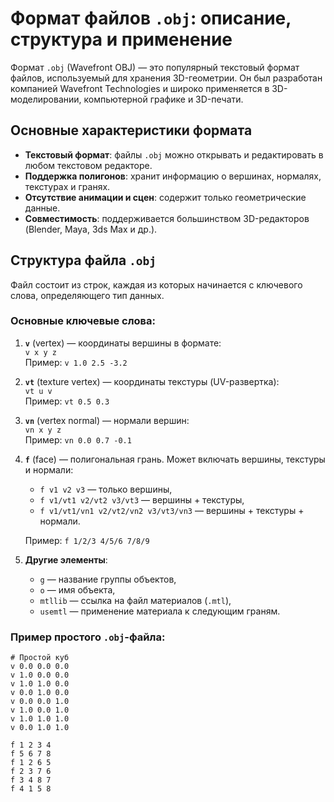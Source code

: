 # Формат файлов `.obj`: описание, структура и применение

Формат `.obj` (Wavefront OBJ) — это популярный текстовый формат файлов, используемый для хранения 3D-геометрии. Он был разработан компанией Wavefront Technologies и широко применяется в 3D-моделировании, компьютерной графике и 3D-печати.

## Основные характеристики формата
- **Текстовый формат**: файлы `.obj` можно открывать и редактировать в любом текстовом редакторе.
- **Поддержка полигонов**: хранит информацию о вершинах, нормалях, текстурах и гранях.
- **Отсутствие анимации и сцен**: содержит только геометрические данные.
- **Совместимость**: поддерживается большинством 3D-редакторов (Blender, Maya, 3ds Max и др.).

## Структура файла `.obj`
Файл состоит из строк, каждая из которых начинается с ключевого слова, определяющего тип данных.

### Основные ключевые слова:
1. **`v`** (vertex) — координаты вершины в формате:  
   `v x y z`  
   Пример: `v 1.0 2.5 -3.2`

2. **`vt`** (texture vertex) — координаты текстуры (UV-развертка):  
   `vt u v`  
   Пример: `vt 0.5 0.3`

3. **`vn`** (vertex normal) — нормали вершин:  
   `vn x y z`  
   Пример: `vn 0.0 0.7 -0.1`

4. **`f`** (face) — полигональная грань. Может включать вершины, текстуры и нормали:  
   - `f v1 v2 v3` — только вершины,  
   - `f v1/vt1 v2/vt2 v3/vt3` — вершины + текстуры,  
   - `f v1/vt1/vn1 v2/vt2/vn2 v3/vt3/vn3` — вершины + текстуры + нормали.  

   Пример: `f 1/2/3 4/5/6 7/8/9`

5. **Другие элементы**:
   - `g` — название группы объектов,
   - `o` — имя объекта,
   - `mtllib` — ссылка на файл материалов (`.mtl`),
   - `usemtl` — применение материала к следующим граням.

### Пример простого `.obj`-файла:
```obj
# Простой куб
v 0.0 0.0 0.0
v 1.0 0.0 0.0
v 1.0 1.0 0.0
v 0.0 1.0 0.0
v 0.0 0.0 1.0
v 1.0 0.0 1.0
v 1.0 1.0 1.0
v 0.0 1.0 1.0

f 1 2 3 4
f 5 6 7 8
f 1 2 6 5
f 2 3 7 6
f 3 4 8 7
f 4 1 5 8